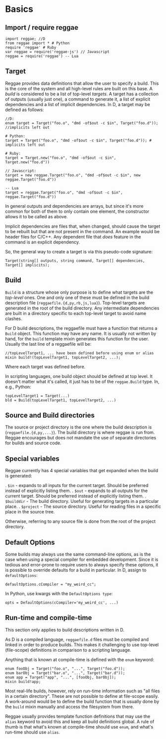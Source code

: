 Basics
=======

Import / require reggae
----------------------

    import reggae; //D
    from reggae import * # Python
    require 'reggae' # Ruby
    var reggae = require('reggae-js') // Javascript
    reggae = require('reggae') -- Lua

Target
------

Reggae provides data definitions that allow the user to specify a build. This is the core of the system
and all high-level rules are built on this base. A *build* is considered to be a list of top-level *targets*.
A target has a collection of outputs (usually just one), a command to generate it, a list of explicit
dependencies and a list of implicit dependencies. In D, a target may be defined as follows:

    //D:
    enum target = Target("foo.o", "dmd -of$out -c $in", Target("foo.d")); //implicits left out

    # Python:
    target = Target("foo.o", "dmd -of$out -c $in", Target("foo.d")); # implicits left out

    # Ruby:
    target = Target.new("foo.o", "dmd -of$out -c $in", Target.new("foo.d"))

    // Javascript:
    target = new reggae.Target("foo.o", "dmd -of$out -c $in", new reggae.Target("foo.d"))

    -- Lua
    target = reggae.Target("foo.o", "dmd -of$out -c $in", reggae.Target("foo.d"))

In general outputs and dependencies are arrays, but since it's more common for both of them to only
contain one element, the constructor allows it to be called as above.

Implicit dependencies are files that, when changed, should cause the target to be rebuilt but that
are not present in the command. An example would be header files for C/C++. Any dependent file that
*does* feature in the command is an explicit dependency.

So, the general way to create a target is via this pseudo-code signature:

    Target(string[] outputs, string command, Target[] dependencies, Target[] implicits);


Build
------

`Build` is a structure whose only purpose is to define what targets are the *top-level* ones.
One and only one of these must be defined in the build description file (`reggaefile.{d,py,rb,js,lua}`).
Top-level targets are generated in the root of the build directory. Any intermediate dependencies
are built in a directory specific to each top-level target to avoid name clashes.

For D build descriptions, the reggaefile must have a function that returns a `Build` object. This
function may have any name. It is usually not written by hand, for the `build` template mixin
generates this function for the user. Usually the last line of a reggaefile will be:

    //topLevelTarget1, ... have been defined before using enum or alias
    mixin build!(topLevelTarget1, topLevelTarget2, ...);

Where each target was defined before.

In scripting languages, one build object should be defined at top level.
It doesn't matter what it's called, it just has to be of the `reggae.Build` type.
In, e.g., Python:

    topLevelTarget1 = Target(...)
    bld = Build(topLevelTarget1, topLevelTarget2, ...)


Source and Build directories
----------------------------

The source or project directory is the one where the build description is (`reggaefile.{d,py,...}`).
The build directory is where reggae is run from. Reggae encourages but does not mandate the use
of separate directories for builds and source code.

Special variables
-----------------

Reggae currently has 4 special variables that get expanded when the build is generated:

. `$in` - expands to all inputs for the current target. Should be preferred instead of explicitly listing them.
. `$out` - expands to all outputs for the current target. Should be preferred instead of explicitly listing them.
. `$builddir` - The build directory. Useful for generating targets in a particular place.
. `$project` - The source directory. Useful for reading files in a specific place in the source tree.

Otherwise, referring to any source file is done from the root of the project directory.

Default Options
---------------

Some builds may always use the same command-line options, as is the case when using a special
compiler for embedded development. Since it is tedious and error-prone to require users to
always specify these options, it is possible to override defaults for a build in particular.
In D, assign to `defaultOptions`:

    defaultOptions.cCompiler = "my_weird_cc";

In Python, use kwargs with the `DefaultOptions type`:

    opts = DefaultOptions(cCompiler='my_weird_cc', ...)



Run-time and compile-time
-------------------------
This section only applies to build descriptions written in D.

As D is a compiled language, `reggaefile.d` files must be compiled and linked in order to produce builds.
This makes it challenging to use top-level (file-scope) definitions in comparison to a scripting language.

Anything that is known at compile-time is defined with the `enum` keyword:

    enum fooObj = Target("foo.o", "...", Target("foo.d"));
    enum barObj = Target("bar.o", "...", Target("bar.d"));
    enum app = Target("app", "...", [fooObj, barObj]);
    mixin build!app;


Most real-life builds, however, rely on run-time information such as "all files in a certain directory".
These are not possible to define at file-scope easily. A work-around would be to define the build
function that is usually done by the `build` mixin manually and access the filesystem from there.

Reggae usually provides template function definitions that may use the `alias` keyword to avoid this
and keep all build definitions global. A rule of thumb is that what's known at compile-time should
use `enum`, and what's run-time should use `alias`.
